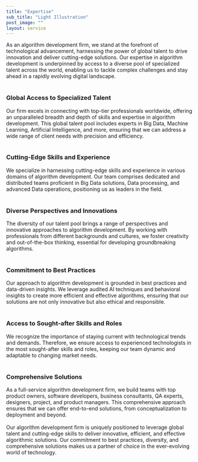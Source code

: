 ```yaml
---
title: "Expertise"
sub_title: "Light Illustration"
post_image: ""
layout: service
---
```


As an algorithm development firm, we stand at the forefront of technological advancement, harnessing the power of global talent to drive innovation and deliver cutting-edge solutions. Our expertise in algorithm development is underpinned by access to a diverse pool of specialized talent across the world, enabling us to tackle complex challenges and stay ahead in a rapidly evolving digital landscape.
<br/>
<br/>
### Global Access to Specialized Talent
Our firm excels in connecting with top-tier professionals worldwide, offering an unparalleled breadth and depth of skills and expertise in algorithm development. This global talent pool includes experts in Big Data, Machine Learning, Artificial Intelligence, and more, ensuring that we can address a wide range of client needs with precision and efficiency.
<br/>
<br/>
### Cutting-Edge Skills and Experience
We specialize in harnessing cutting-edge skills and experience in various domains of algorithm development. Our team comprises dedicated and distributed teams proficient in Big Data solutions, Data processing, and advanced Data operations, positioning us as leaders in the field.
<br/>
<br/>
### Diverse Perspectives and Innovations
The diversity of our talent pool brings a range of perspectives and innovative approaches to algorithm development. By working with professionals from different backgrounds and cultures, we foster creativity and out-of-the-box thinking, essential for developing groundbreaking algorithms.
<br/>
<br/>
### Commitment to Best Practices
Our approach to algorithm development is grounded in best practices and data-driven insights. We leverage audited AI techniques and behavioral insights to create more efficient and effective algorithms, ensuring that our solutions are not only innovative but also ethical and responsible.
<br/>
<br/>
### Access to Sought-after Skills and Roles
We recognize the importance of staying current with technological trends and demands. Therefore, we ensure access to experienced technologists in the most sought-after skills and roles, keeping our team dynamic and adaptable to changing market needs.
<br/>
<br/>
### Comprehensive Solutions
As a full-service algorithm development firm, we build teams with top product owners, software developers, business consultants, QA experts, designers, project, and product managers. This comprehensive approach ensures that we can offer end-to-end solutions, from conceptualization to deployment and beyond.
<br/>
<br/>
Our algorithm development firm is uniquely positioned to leverage global talent and cutting-edge skills to deliver innovative, efficient, and effective algorithmic solutions. Our commitment to best practices, diversity, and comprehensive solutions makes us a partner of choice in the ever-evolving world of technology.
